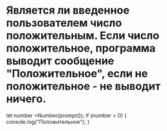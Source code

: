 # Является ли введенное пользователем число положительным. Если число положительное, программа выводит сообщение "Положительное", если не положительное - не выводит ничего.
 let number =Number(prompt());
 if (number > 0) {
 console.log("Положительное");
 }
